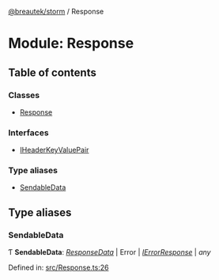 [@breautek/storm](../README.md) / Response

# Module: Response

## Table of contents

### Classes

- [Response](../classes/response.response-1.md)

### Interfaces

- [IHeaderKeyValuePair](../interfaces/response.iheaderkeyvaluepair.md)

### Type aliases

- [SendableData](response.md#sendabledata)

## Type aliases

### SendableData

Ƭ **SendableData**: [*ResponseData*](../classes/responsedata.responsedata-1.md) \| Error \| [*IErrorResponse*](../interfaces/stormerror.ierrorresponse.md) \| *any*

Defined in: [src/Response.ts:26](https://github.com/breautek/storm/blob/aa67083/src/Response.ts#L26)
